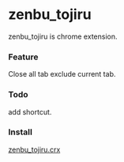 zenbu_tojiru
==================
zenbu_tojiru is chrome extension.

### Feature

Close all tab exclude current tab.

### Todo

add shortcut.

### Install

[zenbu_tojiru.crx](https://github.com/hiroraba/zenbu_tojiru/blob/master/pkg/zenbu_tojiru.crx?raw=true)
